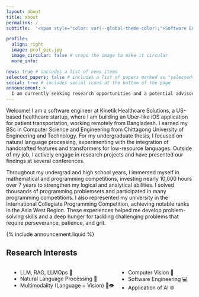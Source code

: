 ```yaml
---
layout: about
title: about
permalink: /
subtitle:  '<span style="color: var(--global-theme-color);">Software Engineer</span>, Kinetik Healthcare Solutions.'

profile:
  align: right
  image: prof_pic.jpg
  image_circular: false # crops the image to make it circular
  more_info:

news: true # includes a list of news items
selected_papers: false # includes a list of papers marked as "selected={true}"
social: true # includes social icons at the bottom of the page
announcement: >
  I am currently seeking research opportunities and a potential advisor for funded MS/PhD positions beginning Fall 2025. Please <a href="mailto:ahasankabir146@gmail.com" target="_blank">contact me</a> if you want to collaborate.
---
```


Welcome! I am a software engineer at Kinetik Healthcare Solutions, a US-based healthcare startup, where I am building an Uber-like iOS application for patient transportation, working remotely from Bangladesh. I earned my BSc in Computer Science and Engineering from Chittagong University of Engineering and Technology. For my undergraduate thesis, I focused on natural language processing, experimenting with the integration of handcrafted features and transformers for low-resource languages. Outside of my job, I actively engage in research projects and have presented our findings at several conferences.

Throughout my undergrad and high school years, I immersed myself in mathematical and programming competitions, investing nearly 10,000 hours over 7 years to strengthen my logical and analytical abilities. I solved thousands of programming problemsets and participated in many programming competitions. I also represented my university in the International Collegiate Programming Competition, achieving notable ranks in the Asia West Region. These experiences helped me develop problem-solving skills and a deep hunger for tackling challenging problems that require perseverance, patience, and grit.

{% include announcement.liquid %}

## Research Interests

<div style="display: flex; justify-content: space-evenly;">

  <ul>
    <li>LLM, RAG, LLMOps 🤖</li>
    <li>Natural Language Processing 📖</li>
    <li>Multimodality (Language + Vision) 🧠👁️</li>
  </ul>
  
  <ul>
    <li>Computer Vision 👀</li>
    <li>Software Engineering 💻</li>
    <li>Application of AI 🌐</li>
  </ul>

</div>

